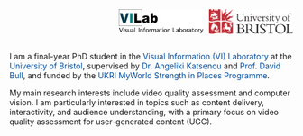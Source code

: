 <style>
a.noul {
  color: #024c9a;
  text-decoration: none;
}
a.noul:hover {
  color: #0366d6; 
}
</style>

<img src="images/uob-logo.svg" alt="University of Bristol" style="width: 150px; float: right; margin-left: 10px;">
<img src="images/VIL_logo.svg" alt="VI Laboratory" style="width: 150px; float: right; margin-left: 10px;">

<div style="clear: both;"></div>
<br>

I am a final-year PhD student in the <a class="noul" href="https://vilab.blogs.bristol.ac.uk/">Visual Information (VI) Laboratory</a> at the <a class="noul" href="https://www.bristol.ac.uk/">University of Bristol</a>, supervised by <a class="noul" href="https://angkats.github.io/">Dr. Angeliki Katsenou</a> and <a class="noul" href="https://david-bull.github.io/">Prof. David Bull</a>, and funded by the <a class="noul" href="https://www.myworld-creates.com/">UKRI MyWorld Strength in Places Programme</a>.

My main research interests include video quality assessment and computer vision. I am particularly interested in topics such as content delivery, interactivity, and audience understanding, with a primary focus on video quality assessment for user-generated content (UGC).
